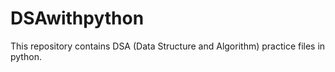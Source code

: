 # DSAwithpython
This repository contains DSA (Data Structure and Algorithm) practice files in python.
